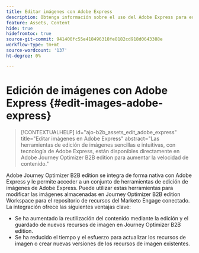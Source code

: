 ```yaml
---
title: Editar imágenes con Adobe Express
description: Obtenga información sobre el uso del Adobe Express para editar imágenes en Journey Optimizer B2B edition Workspace.
feature: Assets, Content
hide: true
hidefromtoc: true
source-git-commit: 941400fc55e418496318fe8182cd918d0643388e
workflow-type: tm+mt
source-wordcount: '137'
ht-degree: 0%

---
```


# Edición de imágenes con Adobe Express {#edit-images-adobe-express}

>[!CONTEXTUALHELP]
>id="ajo-b2b_assets_edit_adobe_express"
>title="Editar imágenes en Adobe Express"
>abstract="Las herramientas de edición de imágenes sencillas e intuitivas, con tecnología de Adobe Express, están disponibles directamente en Adobe Journey Optimizer B2B edition para aumentar la velocidad de contenido."

Adobe Journey Optimizer B2B edition se integra de forma nativa con Adobe Express y le permite acceder a un conjunto de herramientas de edición de imágenes de Adobe Express. Puede utilizar estas herramientas para modificar las imágenes almacenadas en Journey Optimizer B2B edition Workspace para el repositorio de recursos del Marketo Engage conectado. La integración ofrece las siguientes ventajas clave:

* Se ha aumentado la reutilización del contenido mediante la edición y el guardado de nuevos recursos de imagen en Journey Optimizer B2B edition.
* Se ha reducido el tiempo y el esfuerzo para actualizar los recursos de imagen o crear nuevas versiones de los recursos de imagen existentes.
